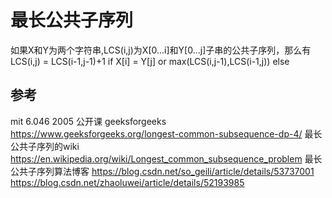 # 最长公共子序列

如果X和Y为两个字符串,LCS(i,j)为X[0...i]和Y[0...j]子串的公共子序列，那么有
LCS(i,j) = LCS(i-1,j-1)+1 if X[i] = Y[j] or max(LCS(i,j-1),LCS(i-1,j)) else


## 参考
mit 6.046 2005 公开课
geeksforgeeks https://www.geeksforgeeks.org/longest-common-subsequence-dp-4/
最长公共子序列的wiki https://en.wikipedia.org/wiki/Longest_common_subsequence_problem
最长公共子序列算法博客
https://blog.csdn.net/so_geili/article/details/53737001
https://blog.csdn.net/zhaoluwei/article/details/52193985

